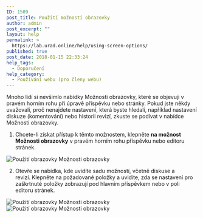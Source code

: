 ```yaml
---
ID: 1509
post_title: Použití možností obrazovky
author: admin
post_excerpt: ""
layout: help
permalink: >
  https://lab.urad.online/help/using-screen-options/
published: true
post_date: 2018-01-15 22:33:24
help_tags:
  - Doporučení
help_category:
  - Používání webu (pro členy webu)
---
```

Mnoho lidí si nevšimlo nabídky Možnosti obrazovky, které se objevují v pravém horním rohu při úpravě příspěvku nebo stránky. Pokud jste někdy uvažovali, proč nenajdete nastavení, která byste hledali, například nastavení diskuze (komentování) nebo historii revizí, zkuste se podívat v nabídce Možnosti obrazovky.

1. Chcete-li získat přístup k těmto možnostem, klepněte <strong>na možnost Možnosti obrazovky</strong> v pravém horním rohu příspěvku nebo editoru stránek.

<img class="alignnone wp-image-8382 size-large" src="https://openlab.citytech.cuny.edu/wp-content/uploads/2014/03/Screen_Options_1-1024x370.png" alt="Použití obrazovky Možnosti obrazovky" />

2. Otevře se nabídka, kde uvidíte sadu možností, včetně diskuse a revizí. Klepněte na požadované položky a uvidíte, zda se nastavení pro zaškrtnuté položky zobrazují pod hlavním příspěvkem nebo v poli editoru stránek.

<img class="alignnone wp-image-8383 size-large" src="https://openlab.citytech.cuny.edu/wp-content/uploads/2014/03/Screen_Options_2-1024x283.png" alt="Použití obrazovky Možnosti obrazovky" />

<img class="alignnone wp-image-8384 size-full" src="https://openlab.citytech.cuny.edu/wp-content/uploads/2014/03/Screen_Options_3.png" alt="Použití obrazovky Možnosti obrazovky" />